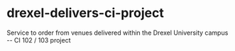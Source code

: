 # drexel-delivers-ci-project
Service to order from venues delivered within the Drexel University campus -- CI 102 / 103 project
